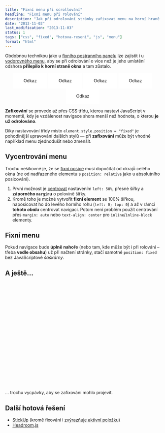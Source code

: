 ```yaml
---
title: "Fixní menu při scrollování"
headline: "Fixní menu při rolování"
description: "Jak při odrolování stránky zafixovat menu na horní hraně obrazovky."
date: "2013-11-02"
last_modification: "2013-11-03"
status: 1
tags: ["css", "fixed", "hotova-reseni", "js", "menu"]
format: "html"
---
```


<p>Obdobnou technikou jako u <a href="/sidebar">fixního postranního panelu</a> lze zajistit i u <a href="/vodorovne-menu">vodorovného menu</a>, aby se při odrolování o více než je jeho umístění odshora <b>přilepilo k horní straně okna</b> a tam zůstalo.</p>

<div class="live" style="margin-left: 0">
  <style>
    .menu3 {list-style: none; padding: 0; margin: 0; text-align: center}
    .menu3 li {display: inline}
    .menu3 a {text-decoration: none; border-bottom: 0; background: #fff; padding: 5px; display: inline-block; width: 100px; line-height: 40px}
    .fixni-menu {position: fixed; left: 0; top: 0; width: 100%; background: #8ECCF0; text-align: center; z-index: 1}    
  </style>
  <div id="fixni-menu">
    <menu class="menu3">
      <li><a href="#">Odkaz</a></li>
      <li><a href="#">Odkaz</a></li>
      <li><a href="#">Odkaz</a></li>
      <li><a href="#">Odkaz</a></li>
      <li><a href="#">Odkaz</a></li>
    </menu>
  </div>
  <script>
    var menu = document.getElementById('fixni-menu');
    window.onscroll = function () {
      menu.className = (
        document.documentElement.scrollTop + document.body.scrollTop > menu.parentNode.offsetTop
        && document.documentElement.clientHeight > menu.offsetHeight
      ) ? "fixni-menu" : "";
    }
  </script>
</div>

<p><b>Zafixování</b> se provede až přes CSS třídu, kterou nastaví JavaScript v momentě, kdy je vzdálenost navigace shora menší než hodnota, o kterou <b>je už odrolováno</b>.</p>
<p>Díky nastavování třídy místo <code>element.style.position = "fixed"</code> je pohodlnější upravování dalších stylů — při <b>zafixování</b> může být vhodné například menu zjednodušit nebo zmenšit.</p>

<h2 id="centrovani">Vycentrování menu</h2>
<p>Trochu nešikovné je, že se <a href="/position#fixed">fixní posice</a> musí dopočítat od okrajů celého okna (ne od nadřazeného elementu s <code>position: relative</code> jako u absolutního posicování).</p>
<ol>
  <li>První možnost je <a href="/centrovani">centrovat</a> nastavením <code>left: 50%</code>, přesné šířky a <b>záporného <code>margin</code>u</b> o polovině šířky.</li>
  <li>Kromě toho je možné vytvořit <b>fixní element</b> se 100% šířkou, naposicovat ho do levého horního rohu (<code>left: 0; top: 0</code>) a až v rámci <b>tohoto <i>obalu</i></b> centrovat navigaci. Potom není problém použít centrování přes <code>margin: auto</code> nebo <code>text-align: center</code> pro <code>inline</code>/<code>inline-block</code> elementy.</li>
</ol>

<h2 id="rovnou-fixni">Fixní menu</h2>
<p>Pokud navigace bude <b>úplně nahoře</b> (nebo tam, kde může být i při rolování – třeba <b>vedle obsahu</b>) už při načtení stránky, stačí samotné <code>position: fixed</code> bez JavaScriptové <i>šaškárny</i>.</p>

<h2>A ještě…</h2>
<p style="padding-top: 25em">… trochu vycpávky, aby se zafixování mohlo projevit.</p>

<h2 id="odkazy">Další hotová řešení</h2>
<ul>
  <li><a href="http://lirancohen.github.io/stickUp/">StickUp</a> (kromě fixování i <a href="/zvyrazneni-odrolovani">zvýrazňuje aktivní položku</a>)</li>
  <li><a href="http://wicky.nillia.ms/headroom.js/playroom/">Headroom.js </a></li>
</ul>